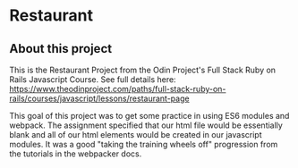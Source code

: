 # Restaurant

## About this project

This is the Restaurant Project from the Odin Project's Full Stack Ruby on Rails Javascript Course. See full details here: https://www.theodinproject.com/paths/full-stack-ruby-on-rails/courses/javascript/lessons/restaurant-page

This goal of this project was to get some practice in using ES6 modules and webpack. The assignment specified that our html file would be essentially blank and all of our html elements would be created in our javascript modules. It was a good "taking the training wheels off" progression from the tutorials in the webpacker docs.
